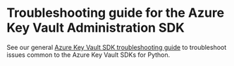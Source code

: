 # Troubleshooting guide for the Azure Key Vault Administration SDK

See our general
[Azure Key Vault SDK troubleshooting guide](https://github.com/Azure/azure-sdk-for-python/tree/main/sdk/keyvault/TROUBLESHOOTING.md)
to troubleshoot issues common to the Azure Key Vault SDKs for Python.
